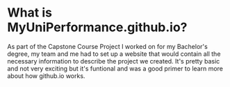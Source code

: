 # What is MyUniPerformance.github.io?

As part of the Capstone Course Project I worked on for my Bachelor's degree, my team and me had to set up a website that would contain all the necessary information to describe the project we created. It's pretty basic and not very exciting but it's funtional and was a good primer to learn more about how github.io works.
